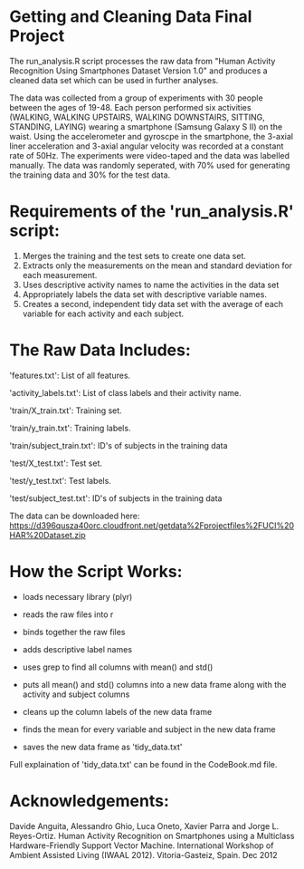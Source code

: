 Getting and Cleaning Data Final Project
========================

The run_analysis.R script processes the raw data from "Human Activity Recognition Using Smartphones Dataset Version 1.0" and produces a cleaned data set which can be used in further analyses. 

The data was collected from a group of experiments with 30 people between the ages of 19-48. Each person performed six activities (WALKING, WALKING UPSTAIRS, WALKING DOWNSTAIRS, SITTING, STANDING, LAYING) wearing a smartphone (Samsung Galaxy S II) on the waist. Using the accelerometer and gyroscpe in the smartphone, the 3-axial liner acceleration and 3-axial angular velocity was recorded at a constant rate of 50Hz. The experiments were video-taped and the data was labelled manually. The data was randomly seperated, with 70% used for generating the training data and 30% for the test data.

Requirements of the 'run_analysis.R' script:
============================================
1. Merges the training and the test sets to create one data set.
2. Extracts only the measurements on the mean and standard deviation for each measurement. 
3. Uses descriptive activity names to name the activities in the data set
4. Appropriately labels the data set with descriptive variable names. 
5. Creates a second, independent tidy data set with the average of each variable for each activity and each subject. 

The Raw Data Includes:
======================
'features.txt': List of all features.

'activity_labels.txt': List of class labels and their activity name.

'train/X_train.txt': Training set.

'train/y_train.txt': Training labels.

'train/subject_train.txt': ID's of subjects in the training data

'test/X_test.txt': Test set.

'test/y_test.txt': Test labels.

'test/subject_test.txt': ID's of subjects in the training data

The data can be downloaded here:
https://d396qusza40orc.cloudfront.net/getdata%2Fprojectfiles%2FUCI%20HAR%20Dataset.zip 

How the Script Works:
====================

- loads necessary library (plyr)

- reads the raw files into r

- binds together the raw files

- adds descriptive label names

- uses grep to find all columns with mean() and std() 

- puts all mean() and std() columns into a new data frame along with the activity and subject columns

- cleans up the column labels of the new data frame

- finds the mean for every variable and subject in the new data frame

- saves the new data frame as 'tidy_data.txt'

Full explaination of 'tidy_data.txt' can be found in the CodeBook.md file. 

Acknowledgements:
=================
Davide Anguita, Alessandro Ghio, Luca Oneto, Xavier Parra and Jorge L. Reyes-Ortiz. Human Activity Recognition on Smartphones using a Multiclass Hardware-Friendly Support Vector Machine. International Workshop of Ambient Assisted Living (IWAAL 2012). Vitoria-Gasteiz, Spain. Dec 2012

